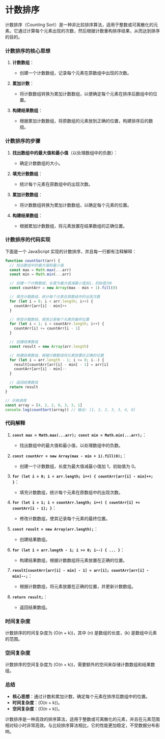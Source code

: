 # 计数排序

计数排序（Counting Sort）是一种非比较排序算法，适用于整数或可离散化的元素。它通过计算每个元素出现的次数，然后根据计数重构排序结果，从而达到排序的目的。

### 计数排序的核心思想

1. **计数数组**：

   - 创建一个计数数组，记录每个元素在原数组中出现的次数。

2. **累加计数**：

   - 将计数数组转换为累加计数数组，以便确定每个元素在排序后数组中的位置。

3. **构建结果数组**：
   - 根据累加计数数组，将原数组的元素放到正确的位置，构建排序后的数组。

### 计数排序的步骤

1. **找出数组中的最大值和最小值**（以处理数组中的负数）：

   - 确定计数数组的大小。

2. **填充计数数组**：

   - 统计每个元素在原数组中的出现次数。

3. **累加计数数组**：

   - 将计数数组转换为累加计数数组，以确定每个元素的位置。

4. **构建结果数组**：
   - 根据累加计数数组，将元素放置在结果数组的正确位置。

### 计数排序的代码实现

下面是一个 JavaScript 实现的计数排序，并且每一行都有注释解释：

```javascript
function countSort(arr) {
  // 找出数组中的最大值和最小值
  const max = Math.max(...arr)
  const min = Math.min(...arr)

  // 创建一个计数数组，长度为最大值减最小值加1，初始值为0
  const countArr = new Array(max - min + 1).fill(0)

  // 填充计数数组，统计每个元素在原数组中的出现次数
  for (let i = 0; i < arr.length; i++) {
    countArr[arr[i] - min]++
  }

  // 修改计数数组，使其记录每个元素的最终位置
  for (let i = 1; i < countArr.length; i++) {
    countArr[i] += countArr[i - 1]
  }

  // 创建结果数组
  const result = new Array(arr.length)

  // 构建结果数组，根据计数数组将元素放置在正确的位置
  for (let i = arr.length - 1; i >= 0; i--) {
    result[countArr[arr[i] - min] - 1] = arr[i]
    countArr[arr[i] - min]--
  }

  // 返回结果数组
  return result
}

// 示例调用
const array = [4, 2, 2, 8, 3, 3, 1]
console.log(countSort(array)) // 输出: [1, 2, 2, 3, 3, 4, 8]
```

### 代码解释

1. **`const max = Math.max(...arr); const min = Math.min(...arr);`**：

   - 找出数组中的最大值和最小值，以处理数组中的负数。

2. **`const countArr = new Array(max - min + 1).fill(0);`**：

   - 创建一个计数数组，长度为最大值减最小值加 1，初始值为 0。

3. **`for (let i = 0; i < arr.length; i++) { countArr[arr[i] - min]++; }`**：

   - 填充计数数组，统计每个元素在原数组中的出现次数。

4. **`for (let i = 1; i < countArr.length; i++) { countArr[i] += countArr[i - 1]; }`**：

   - 修改计数数组，使其记录每个元素的最终位置。

5. **`const result = new Array(arr.length);`**：

   - 创建结果数组。

6. **`for (let i = arr.length - 1; i >= 0; i--) { ... }`**：

   - 构建结果数组，根据计数数组将元素放置在正确的位置。

7. **`result[countArr[arr[i] - min] - 1] = arr[i]; countArr[arr[i] - min]--;`**：

   - 根据计数数组，将元素放置在正确的位置，并更新计数数组。

8. **`return result;`**：
   - 返回结果数组。

### 时间复杂度

计数排序的时间复杂度为 \(O(n + k)\)，其中 \(n\) 是数组的长度，\(k\) 是数组中元素的范围。

### 空间复杂度

计数排序的空间复杂度为 \(O(n + k)\)，需要额外的空间来存储计数数组和结果数组。

### 总结

- **核心思想**：通过计数和累加计数，确定每个元素在排序后数组中的位置。
- **时间复杂度**：\(O(n + k)\)。
- **空间复杂度**：\(O(n + k)\)。

计数排序是一种高效的排序算法，适用于整数或可离散化的元素，并且在元素范围相对较小时非常高效。与比较排序算法相比，它的性能更加稳定，不受数据分布影响。
